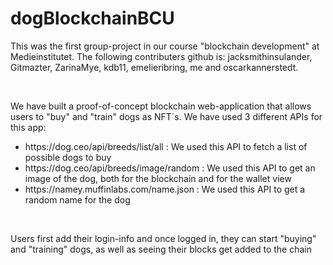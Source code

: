 
# dogBlockchainBCU
<p>This was the first group-project in our course "blockchain development" at Medieinstitutet. The following contributers github is: jacksmithinsulander, Gitmazter, ZarinaMye, kdb11, emelieribring, me and oscarkannerstedt.</p> <br>
<p> We have built a proof-of-concept blockchain web-application that allows users to "buy" and "train" dogs as NFT´s. We have used 3 different APIs for this app: <br> 
</p>
<ul>
<li>https://dog.ceo/api/breeds/list/all : We used this API to fetch a list of possible dogs to buy</li><li>https://dog.ceo/api/breeds/image/random : We used this API to get an image of the dog, both for the blockchain and for the wallet view</li><li>https://namey.muffinlabs.com/name.json : We used this API to get a random name for the dog</li>
</ul>
<br>
<p>Users first add their login-info and once logged in, they can start "buying" and "training" dogs, as well as seeing their blocks get added to the chain</p>